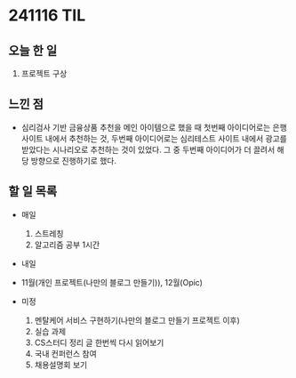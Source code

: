 # 241116 TIL

## 오늘 한 일
1. 프로젝트 구상


## 느낀 점
  - 심리검사 기반 금융상품 추천을 메인 아이템으로 했을 때 첫번째 아이디어로는 은행 사이트 내에서 추천하는 것, 두번째 아이디어로는 심리테스트 사이트 내에서 광고를 받았다는 시나리오로 추천하는 것이 있었다. 그 중 두번째 아이디어가 더 끌려서 해당 방향으로 진행하기로 했다.

## 할 일 목록
  - 매일
    1. 스트레칭
    2. 알고리즘 공부 1시간

  - 내일
  
  - 11월(개인 프로젝트(나만의 블로그 만들기)), 12월(Opic)

  - 미정
    1. 멘탈케어 서비스 구현하기(나만의 블로그 만들기 프로젝트 이후)
    2. 실습 과제
    3. CS스터디 정리 글 한번씩 다시 읽어보기
    4. 국내 컨퍼런스 참여
    5. 채용설명회 보기